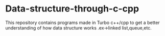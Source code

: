 # Data-structure-through-c-cpp
This repository contains programs made in Turbo c++/cpp  to get a better understanding of how data structure works .ex->linked list,queue,etc.
